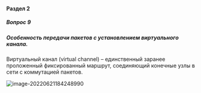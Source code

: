 #### Раздел 2

##### Вопрос 9

##### Особенность передачи пакетов с установлением виртуального канала.

Виртуальный канал (virtual channel) – единственный заранее проложенный фиксированный маршрут, соединяющий конечные узлы в сети с коммутацией пакетов.

![image-20220621184248990](\Answer_2_9\image-20220621184248990.png)